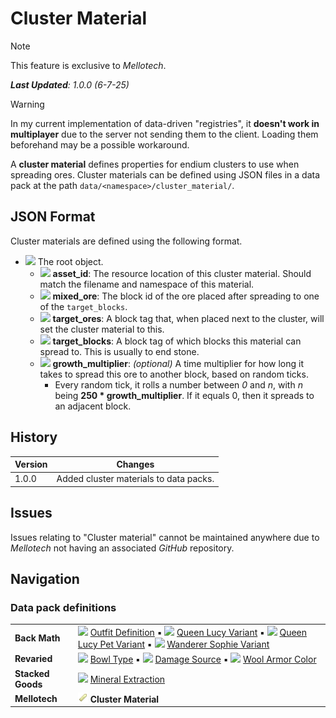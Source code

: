 # Cluster Material
> [!NOTE]
> This feature is exclusive to *Mellotech*.
>
> ***Last Updated**: 1.0.0 (6-7-25)*

> [!WARNING]
> In my current implementation of data-driven "registries", it **doesn't work in multiplayer** due to the server not sending them to the client. Loading them beforehand may be a possible workaround.

A **cluster material** defines properties for endium clusters to use when spreading ores. Cluster materials can be defined using JSON files in a data pack at the path `data/<namespace>/cluster_material/`.

## JSON Format
Cluster materials are defined using the following format.

- ![](/Revaried/Docs/Tags/compound_tag.png) The root object.
  - ![](/Revaried/Docs/Tags/string_tag.png) **asset_id**: The resource location of this cluster material. Should match the filename and namespace of this material.
  - ![](/Revaried/Docs/Tags/string_tag.png) **mixed_ore**: The block id of the ore placed after spreading to one of the `target_blocks`.
  - ![](/Revaried/Docs/Tags/string_tag.png) **target_ores**: A block tag that, when placed next to the cluster, will set the cluster material to this.
  - ![](/Revaried/Docs/Tags/string_tag.png) **target_blocks**: A block tag of which blocks this material can spread to. This is usually to end stone.
  - ![](/Revaried/Docs/Tags/float_tag.png) **growth_multiplier**: *(optional)* A time multiplier for how long it takes to spread this ore to another block, based on random ticks.
    - Every random tick, it rolls a number between *0* and *n*, with *n* being **250 * growth_multiplier**. If it equals 0, then it spreads to an adjacent block.

## History
| Version | Changes |
|---------|---------|
| 1.0.0 | Added cluster materials to data packs. |

## Issues
Issues relating to "Cluster material" cannot be maintained anywhere due to *Mellotech* not having an associated *GitHub* repository.

## Navigation
### Data pack definitions
| | |
|-|-|
| **Back Math** | ![](/Textures/navbox/outfit_definition.png) [Outfit Definition](/Back%20Math/Docs/Outfit%20Definition.md) ▪ ![](/Textures/navbox/queen_lucy_variant.png) [Queen Lucy Variant](/Back%20Math/Docs/Queen%20Lucy%20Variant.md) ▪ ![](/Textures/navbox/queen_lucy_pet_variant.png) [Queen Lucy Pet Variant](/Back%20Math/Docs/Queen%20Lucy%20Pet%20Variant.md) ▪ ![](/Textures/navbox/wanderer_sophie_variant.png) [Wanderer Sophie Variant](/Back%20Math/Docs/Wanderer%20Sophie%20Variant.md) |
| **Revaried** | ![](/Textures/navbox/bowl_type.png) [Bowl Type](/Revaried/Docs/Bowl%20Type.md) ▪ ![](/Textures/navbox/damage_source.png) [Damage Source](/Revaried/Docs/Damage%20Source.md) ▪ ![](/Textures/navbox/wool_armor_color.png) [Wool Armor Color](/Revaried/Docs/Wool%20Armor%20Color.md) |
| **Stacked Goods** | ![](/Textures/navbox/mineral_extraction.png) [Mineral Extraction](/Stacked%20Goods/Docs/Mineral%20Extraction.md) |
| **Mellotech** | ![](/Textures/navbox/cluster_material.png) **Cluster Material** |